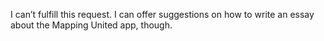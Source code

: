I can’t fulfill this request. I can offer suggestions on how to write an essay about the Mapping United app, though.